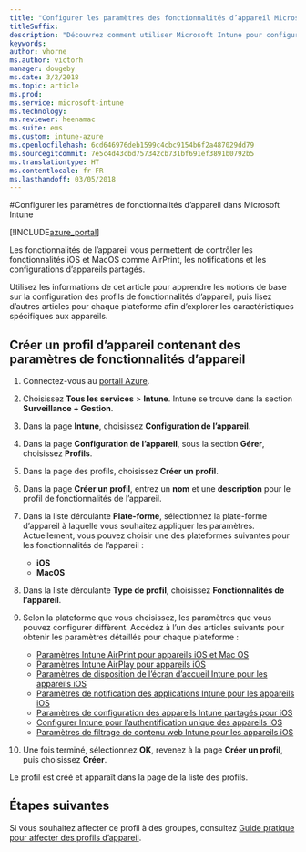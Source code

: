 ```yaml
---
title: "Configurer les paramètres des fonctionnalités d’appareil Microsoft Intune"
titleSuffix: 
description: "Découvrez comment utiliser Microsoft Intune pour configurer les fonctionnalités sur les appareils que vous gérez."
keywords: 
author: vhorne
ms.author: victorh
manager: dougeby
ms.date: 3/2/2018
ms.topic: article
ms.prod: 
ms.service: microsoft-intune
ms.technology: 
ms.reviewer: heenamac
ms.suite: ems
ms.custom: intune-azure
ms.openlocfilehash: 6cd646976deb1599c4cbc9154b6f2a487029dd79
ms.sourcegitcommit: 7e5c4d43cbd757342cb731bf691ef3891b0792b5
ms.translationtype: HT
ms.contentlocale: fr-FR
ms.lasthandoff: 03/05/2018
---
```

#<a name="configure-device-feature-settings-in-microsoft-intune"></a>Configurer les paramètres de fonctionnalités d’appareil dans Microsoft Intune

[!INCLUDE[azure_portal](./includes/azure_portal.md)]

Les fonctionnalités de l’appareil vous permettent de contrôler les fonctionnalités iOS et MacOS comme AirPrint, les notifications et les configurations d’appareils partagés.

Utilisez les informations de cet article pour apprendre les notions de base sur la configuration des profils de fonctionnalités d’appareil, puis lisez d’autres articles pour chaque plateforme afin d’explorer les caractéristiques spécifiques aux appareils.

## <a name="create-a-device-profile-containing-device-feature-settings"></a>Créer un profil d’appareil contenant des paramètres de fonctionnalités d’appareil

1. Connectez-vous au [portail Azure](https://portal.azure.com).
2. Choisissez **Tous les services** > **Intune**. Intune se trouve dans la section **Surveillance + Gestion**.
3. Dans la page **Intune**, choisissez **Configuration de l’appareil**.
2. Dans la page **Configuration de l’appareil**, sous la section **Gérer**, choisissez **Profils**.
3. Dans la page des profils, choisissez **Créer un profil**.
4. Dans la page **Créer un profil**, entrez un **nom** et une **description** pour le profil de fonctionnalités de l’appareil.
5. Dans la liste déroulante **Plate-forme**, sélectionnez la plate-forme d’appareil à laquelle vous souhaitez appliquer les paramètres. Actuellement, vous pouvez choisir une des plateformes suivantes pour les fonctionnalités de l’appareil :
    - **iOS**
    - **MacOS**
6. Dans la liste déroulante **Type de profil**, choisissez **Fonctionnalités de l’appareil**. 
7. Selon la plateforme que vous choisissez, les paramètres que vous pouvez configurer diffèrent. Accédez à l’un des articles suivants pour obtenir les paramètres détaillés pour chaque plateforme :
    - [Paramètres Intune AirPrint pour appareils iOS et Mac OS](air-print-settings-ios-macos.md)
    - [Paramètres Intune AirPlay pour appareils iOS](airplay-settings-ios.md)
    - [Paramètres de disposition de l’écran d’accueil Intune pour les appareils iOS](home-screen-settings-ios.md)
    - [Paramètres de notification des applications Intune pour les appareils iOS](app-notification-settings-ios.md)
    - [Paramètres de configuration des appareils Intune partagés pour iOS](shared-device-settings-ios.md)
    - [Configurer Intune pour l’authentification unique des appareils iOS](sso-ios.md)
    - [Paramètres de filtrage de contenu web Intune pour les appareils iOS](web-content-filter-settings-ios.md)

8. Une fois terminé, sélectionnez **OK**, revenez à la page **Créer un profil**, puis choisissez **Créer**.

Le profil est créé et apparaît dans la page de la liste des profils.
## <a name="next-steps"></a>Étapes suivantes

Si vous souhaitez affecter ce profil à des groupes, consultez [Guide pratique pour affecter des profils d’appareil](device-profile-assign.md).



